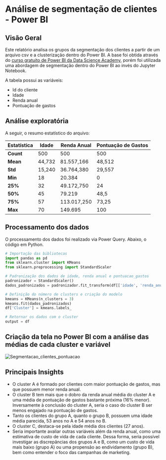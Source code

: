 # Análise de segmentação de clientes - Power BI

## Visão Geral
Este relatório analisa os grupos da segmentação dos clientes a partir de um arquivo csv e a clusterização dentro do Power BI. A base foi obtida através do [curso gratuito de Power BI da Data Science Academy](https://www.datascienceacademy.com.br/course/microsoft-power-bi-para-business-intelligence-e-data-science), porém foi utilizada uma abordagem de segmentação dentro do Power BI ao invés do Jupyter Notebook. 

A tabela possui as variáveis: 
- Id do cliente
- Idade
- Renda anual
- Pontuação de gastos 

## Análise exploratória

A seguir, o resumo estatístico do arquivo: 

| Estatística | Idade  | Renda Anual  | Pontuação de Gastos |
|------------|--------|-------------|---------------------|
| **Count**  | 500    | 500         | 500                 |
| **Mean**   | 44,732 | 81.557,166  | 48,512              |
| **Std**    | 15,240 | 36.764,380  | 29,557              |
| **Min**    | 18     | 20.384      | 0                   |
| **25%**    | 32     | 49.172,750  | 24                  |
| **50%**    | 45     | 79.219      | 48,5                |
| **75%**    | 57     | 113.017,250 | 73,25               |
| **Max**    | 70     | 149.695     | 100                 |



## Processamento dos dados
O processamento dos dados foi realizado via Power Query. Abaixo, o código em Python. 

```python
# Importação das bibliotecas
import pandas as pd
from sklearn.cluster import KMeans
from sklearn.preprocessing import StandardScaler

# Padronização dos dados de idade, renda anual e pontuacao_gastos
padronizador = StandardScaler()
dados_padronizados = padronizador.fit_transform(df[['idade', 'renda_anual', 'pontuacao_gastos']])

# Definição do número de clusters e criação do modelo
kmeans = KMeans(n_clusters = 3)
kmeans.fit(dados_padronizados)
df['Cluster'] = kmeans.labels_

# Retornar os dados com o cluster
output = df
```

## Criação da tela no Power BI com a análise das médias de cada cluster e variável
![Segmentacao_clientes_pontuacao](https://github.com/user-attachments/assets/1230cb40-d78c-4026-90de-49a2c3e2a1dc)


## Principais Insights  
- O cluster A é formado por clientes com maior pontuação de gastos, mas que possuem menor renda anual.
- O cluster B tem mais que o dobro da renda anual média do cluster A e uma média de pontuação de gastos bastante próxima (16% menor). Inversamente à conclusão do cluster A, seria o caso do cluster B ser menos engajado na pontuação de gastos.  
- Tanto os clientes do grupo A, quanto o grupo B, possuem uma idade média parecida, 53 anos no A e 54 anos no B.  
- O cluster C, destaca-se pela idade média dos clientes (27 anos).
- Seria importante avaliar outras variáveis além da renda anual, como uma estimativa de custo de vida de cada cliente. Dessa forma, seria possível investigar as discrepâncias dos grupos A e B, como um custo de vida mais baixo (grupo A) ou uma propensão ao endividamento (grupo B), bem como entender o foco das campanhas de marketing. 


